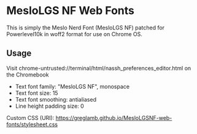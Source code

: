 # MesloLGS NF Web Fonts

This is simply the Meslo Nerd Font (MesloLGS NF) patched for Powerlevel10k in woff2 format for use on Chrome OS.

## Usage

Visit chrome-untrusted://terminal/html/nassh_preferences_editor.html on the Chromebook

- Text font family: "MesloLGS NF", monospace
- Text font size: 15
- Text font smoothing: antialiased
- Line height padding size: 0

Custom CSS (URI): https://greglamb.github.io/MesloLGSNF-web-fonts/stylesheet.css
